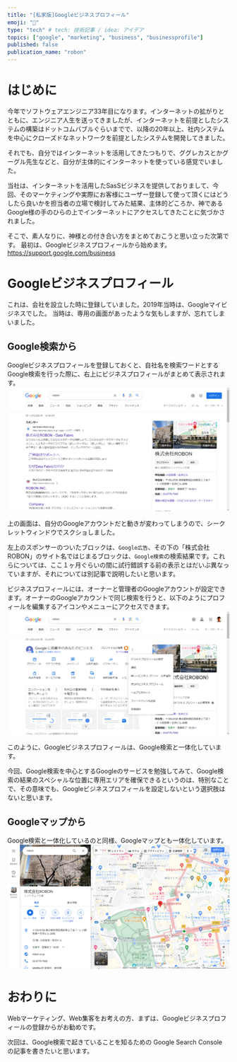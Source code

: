 ```yaml
---
title: "[私家版]Googleビジネスプロフィール"
emoji: "🌈"
type: "tech" # tech: 技術記事 / idea: アイデア
topics: ["google", "marketing", "business", "businessprofile"]
published: false
publication_name: "robon"
---
```


# はじめに
今年でソフトウェアエンジニア33年目になります。インターネットの拡がりとともに、エンジニア人生を送ってきましたが、インターネットを前提としたシステムの構築はドットコムバブルぐらいまでで、以降の20年以上、社内システムを中心にクローズドなネットワークを前提としたシステムを開発してきました。

それでも、自分ではインターネットを活用してきたつもりで、ググレカスとかグーグル先生などと、自分が主体的にインターネットを使っている感覚でいました。

当社は、インターネットを活用したSasSビジネスを提供しておりまして、今回、そのマーケティングや実際にお客様にユーザー登録して使って頂くにはどうしたら良いかを担当者の立場で検討してみた結果、主体的どころか、神であるGoogle様の手のひらの上でインターネットにアクセスしてきたことに気づかされました。

そこで、素人なりに、神様との付き合い方をまとめておこうと思い立った次第です。
最初は、Googleビジネスプロフィールから始めます。
https://support.google.com/business

# Googleビジネスプロフィール
これは、会社を設立した時に登録していました。2019年当時は、Googleマイビジネスでした。
当時は、専用の画面があったような気もしますが、忘れてしまいました。

## Google検索から
Googleビジネスプロフィールを登録しておくと、自社名を検索ワードとするGoogle検索を行った際に、右上にビジネスプロフィールがまとめて表示されます。
![](/images/7bef3d1f274881/profile0.png)

上の画面は、自分のGoogleアカウントだと動きが変わってしまうので、シークレットウィンドウでスクショしました。

左上のスポンサーのついたブロックは、`Google広告`、その下の「株式会社ROBON」のサイト名ではじまるブロックは、`Google検索`の検索結果です。これらについては、ここ１ヶ月ぐらいの間に試行錯誤する前の表示とはだいぶ異なっていますが、それについては別記事で説明したいと思います。

ビジネスプロフィールには、オーナーと管理者のGoogleアカウントが設定できます。オーナーのGoogleアカウントで同じ検索を行うと、以下のようにプロフィールを編集するアイコンやメニューにアクセスできます。
![](/images/7bef3d1f274881/profile1.png)

このように、Googleビジネスプロフィールは、Google検索と一体化しています。

今回、Google検索を中心とするGoogleのサービスを勉強してみて、Google検索の結果のスペシャルな位置に専用エリアを確保できるというのは、特別なことで、その意味でも、Googleビジネスプロフィールを設定しないという選択肢はないと思います。

## Googleマップから
Google検索と一体化しているのと同様、Googleマップとも一体化しています。
![](/images/7bef3d1f274881/map0.png)

# おわりに
Webマーケティング、Web集客をお考えの方、まずは、Googleビジネスプロフィールの登録からがお勧めです。

次回は、Google検索で起きていることを知るための Google Search Console の記事を書きたいと思います。


